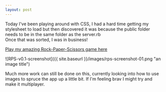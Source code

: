 ```yaml
---
layout: post
---
```

Today I've been playing around with CSS, I had a hard time getting my stylesheet to load but then discovered it was because the public folder needs to be in the same folder as the server.rb  
Once that was sorted, I was in business!  

[Play my amazing Rock-Paper-Scissors game here](https://afternoon-castle-6417.herokuapp.com/game)  

![RPS-v0.1-screenshot]({{ site.baseurl }}/images/rps-screenshot-01.png "an image title")

<!--more-->

Much more work can still be done on this, currently looking into how to use images to spruce the app up a little bit.  If I'm feeling brav I might try and make it multiplayer.
